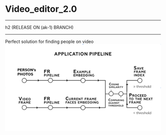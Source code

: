 
# Video_editor_2.0
-----------------------------
h2 (RELEASE ON (ak-1) BRANCH)
____________________________________________
Perfect solution for finding people on video 
![Alt text](https://github.com/kremlev404/Video_editor_2.0/blob/master/Vide0_editor.png "Optional title")
